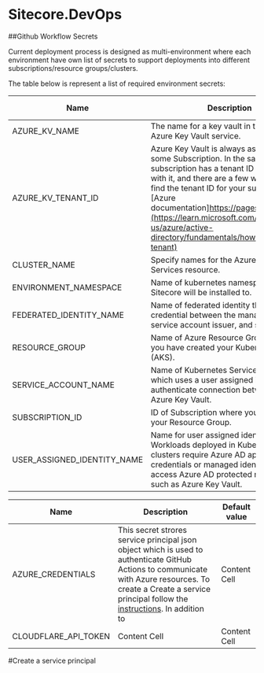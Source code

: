 # Sitecore.DevOps

##Github Workflow Secrets

Current deployment process is designed as multi-environment where each environment have own list of secrets to support deployments into different subscriptions/resource groups/clusters.

The table below is represent a list of required environment secrets:

| Name  | Description | Default value |
| ------------- | ------------- | ------------- |
| AZURE_KV_NAME  | The name for a key vault in the Microsoft Azure Key Vault service.  |   |
| AZURE_KV_TENANT_ID  | Azure Key Vault is always associated with some Subscription. In the same time, each subscription has a tenant ID associated with it, and there are a few ways you can find the tenant ID for your subscription: [Azure documentation]https://pages.github.com/](https://learn.microsoft.com/en-us/azure/active-directory/fundamentals/how-to-find-tenant) |   |
| CLUSTER_NAME  | Specify names for the Azure Kubernetes Services resource.  |  |
| ENVIRONMENT_NAMESPACE  | Name of kubernetes namespace that Sitecore will be installed to. | default  |
| FEDERATED_IDENTITY_NAME  | Name of federated identity that creates credential between the managed identity, service account issuer, and subject  | aks-federated-identity  |
| RESOURCE_GROUP  | Name of Azure Resource Group where you have created your Kubernetes cluster (AKS). |  |
| SERVICE_ACCOUNT_NAME  | Name of Kubernetes Service account which uses a user assigned identity to to authenticate connection between AKS and Azure Key Vault. | sitecore-default-sa  |
| SUBSCRIPTION_ID  | ID of Subscription where you have created your Resource Group. |   |
| USER_ASSIGNED_IDENTITY_NAME  | Name for user assigned identity. Workloads deployed in Kubernetes clusters require Azure AD application credentials or managed identities to access Azure AD protected resources, such as Azure Key Vault.  | aks_uami  |



| Name  | Description | Default value |
| ------------- | ------------- | ------------- |
| AZURE_CREDENTIALS  | This secret strores service principal json object which is used to authenticate GitHub Actions to communicate with Azure resources. To create a Create a service principal follow the [instructions](https://learn.microsoft.com/en-us/azure/developer/github/connect-from-azure?tabs=azure-portal%2Cwindows#use-the-azure-login-action-with-a-service-principal-secret). In addition to   | Content Cell  |
| CLOUDFLARE_API_TOKEN  | Content Cell  | Content Cell  |

#Create a service principal
